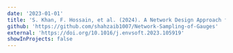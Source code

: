 ```yaml
---
date: '2023-01-01'
title: 'S. Khan, F. Hossain, et al. (2024). A Network Design Approach for Citizen Science‑Satellite Monitoring of Surface Water Volume Changes in Bangladesh, <i>Environmental Modelling and Software.</i>'
github: 'https://github.com/shahzaib1007/Network-Sampling-of-Gauges'
external: 'https://doi.org/10.1016/j.envsoft.2023.105919'
showInProjects: false
---
```


